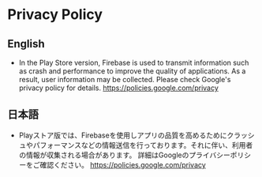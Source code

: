 # Privacy Policy

## English
- In the Play Store version, Firebase is used to transmit information such as crash and performance to improve the quality of applications. As a result, user information may be collected.
Please check Google's privacy policy for details. https://policies.google.com/privacy

## 日本語

- Playストア版では、Firebaseを使用しアプリの品質を高めるためにクラッシュやパフォーマンスなどの情報送信を行っております。それに伴い、利用者の情報が収集される場合があります。
詳細はGoogleのプライバシーポリシーをご確認ください。 https://policies.google.com/privacy
